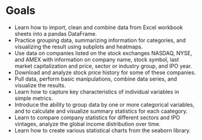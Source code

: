 # Goals

- Learn how to import, clean and combine data from Excel workbook sheets into a pandas DataFrame. 
- Practice grouping data, summarizing information for categories, and visualizing the result using subplots and heatmaps. 
- Use data on companies listed on the stock exchanges NASDAQ, NYSE, and AMEX with information on company name, stock symbol, last market capitalization and price, sector or industry group, and IPO year. 
- Download and analyze stock price history for some of these companies.
- Pull data, perform basic manipulations, combine data series, and visualize the results.
- Learn how to capture key characteristics of individual variables in simple metrics. 
- Introduce the ability to group data by one or more categorical variables, and to calculate and visualize summary statistics for each caategory. 
- Learn to compare company statistics for different sectors and IPO vintages, analyze the global income distribution over time.
- Learn how to create various statistical charts from the seaborn library.
